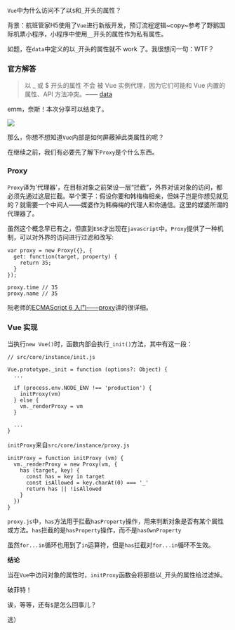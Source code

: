 `Vue`中为什么访问不了以`$`和`_`开头的属性？

背景：航班管家H5使用了`Vue`进行新版开发，预订流程逻辑~copy~参考了野鹅国际机票小程序，小程序中使用`__`开头的属性作为私有属性。

如题，在`data`中定义的以`_`开头的属性就不 work 了。我很想问一句：WTF？

### 官方解答
>以 _ 或 $ 开头的属性 不会 被 Vue 实例代理，因为它们可能和 Vue 内置的属性、API 方法冲突。—— [data](https://cn.vuejs.org/v2/api/#data)

emm，奈斯！本次分享可以结束了。

![](http://images2017.cnblogs.com/blog/1085489/201801/1085489-20180105154138768-268094738.jpg)

那么，你想不想知道`Vue`内部是如何屏蔽掉此类属性的呢？

在继续之前，我们有必要先了解下`Proxy`是个什么东西。

### Proxy
`Proxy`译为'代理器'，在目标对象之前架设一层“拦截”，外界对该对象的访问，都必须先通过这层拦截。举个栗子：假设你要和韩梅梅相亲，但妹子岂是你想见就见的？就需要一个中间人——媒婆作为韩梅梅的代理人和你通信。这里的媒婆所谓的代理器了。

虽然这个概念早已有之，但直到`ES6`才出现在`javascript`中。`Proxy`提供了一种机制，可以对外界的访问进行过滤和改写:
````
var proxy = new Proxy({}, {
  get: function(target, property) {
    return 35;
  }
});

proxy.time // 35
proxy.name // 35

````
阮老师的[ECMAScript 6 入门——proxy](http://es6.ruanyifeng.com/#docs/proxy)讲的很详细。

### Vue 实现
当执行`new Vue()`时，函数内部会执行`_init()`方法，其中有这一段：
````
// src/core/instance/init.js

Vue.prototype._init = function (options?: Object) {
  ...

  if (process.env.NODE_ENV !== 'production') {
    initProxy(vm)
  } else {
    vm._renderProxy = vm
  }

  ...
}
````
`initProxy`来自`src/core/instance/proxy.js`
````
initProxy = function initProxy (vm) {
  vm._renderProxy = new Proxy(vm, {
    has (target, key) {
      const has = key in target
      const isAllowed = key.charAt(0) === '_'
      return has || !isAllowed
    }
  })
}
````
`proxy.js`中，`has`方法用于拦截`hasProperty`操作，用来判断对象是否有某个属性或方法。`has`拦截的是`hasProperty`操作，而不是`hasOwnProperty`

虽然`for...in`循环也用到了`in`运算符，但是`has`拦截对`for...in`循环不生效。

**结论**

当在`Vue`中访问对象的属性时，`initProxy`函数会将那些以`_`开头的属性给过滤掉。

破菲特！

诶，等等，还有`$`是怎么回事儿？

逃）




